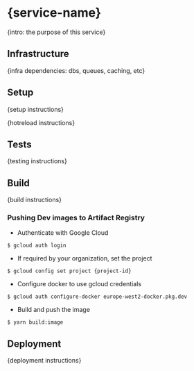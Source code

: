 # {service-name}

{intro: the purpose of this service}

## Infrastructure

{infra dependencies: dbs, queues, caching, etc}

## Setup

{setup instructions}

{hotreload instructions}

## Tests

{testing instructions}

## Build

{build instructions}

### Pushing Dev images to Artifact Registry

- Authenticate with Google Cloud
```
$ gcloud auth login
```
- If required by your organization, set the project
```
$ gcloud config set project {project-id}
```
- Configure docker to use gcloud credentials
```
$ gcloud auth configure-docker europe-west2-docker.pkg.dev
```
- Build and push the image
```
$ yarn build:image
```

## Deployment

{deployment instructions}
